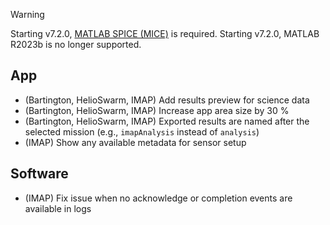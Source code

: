 > [!WARNING]  
> Starting v7.2.0, [MATLAB SPICE (MICE)](https://naif.jpl.nasa.gov/naif/toolkit_MATLAB.html) is required.
> Starting v7.2.0, MATLAB R2023b is no longer supported.

## App

- (Bartington, HelioSwarm, IMAP) Add results preview for science data
- (Bartington, HelioSwarm, IMAP) Increase app area size by 30 %
- (Bartington, HelioSwarm, IMAP) Exported results are named after the selected mission (e.g., `imapAnalysis` instead of `analysis`)
- (IMAP) Show any available metadata for sensor setup

## Software

- (IMAP) Fix issue when no acknowledge or completion events are available in logs
